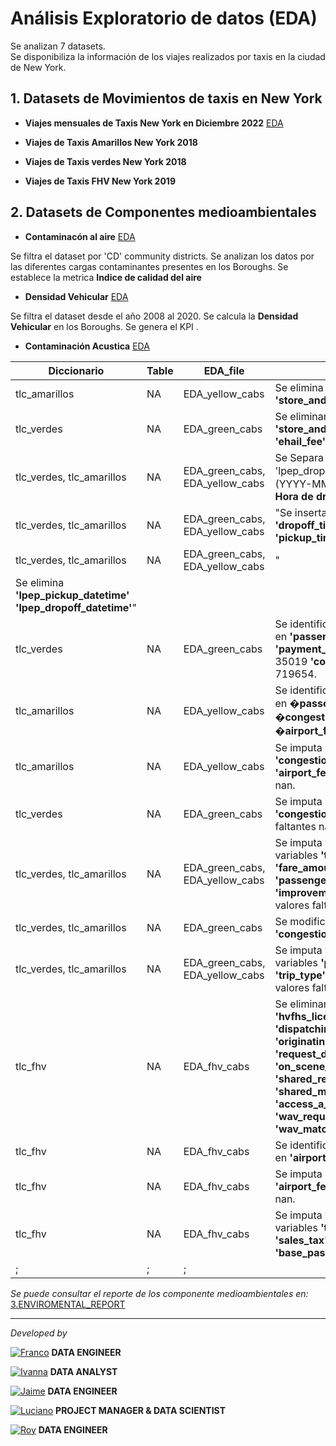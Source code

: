 # <h1> Análisis Exploratorio de datos (EDA)</h1> 

Se analizan 7 datasets.<br>
Se disponibiliza la información de los viajes realizados por taxis en la ciudad de New York.<br> 


## 1. Datasets de Movimientos de taxis en New York

- **Viajes mensuales de Taxis New York en Diciembre 2022** [EDA](EDA_Yellow_Cabs_DIC22.ipynb)

- **Viajes de Taxis Amarillos New York 2018**

- **Viajes de Taxis verdes New York 2018**

- **Viajes de Taxis FHV New York 2019**

## 2. Datasets de Componentes medioambientales

- **Contaminacón al aire**   [EDA](EDA_Air_Quality.ipynb)

Se filtra el dataset por 'CD' community districts. Se analizan los datos por las diferentes cargas contaminantes presentes en los Boroughs. Se establece la metrica **Indice de calidad del aire**  

- **Densidad Vehicular**      [EDA](EDA_Air_Quality.ipynb)

Se filtra el dataset desde el año 2008 al 2020. Se calcula la **Densidad Vehicular** en los Boroughs. Se genera el KPI .

- **Contaminación Acustica**  [EDA]()

| Diccionario                                                     | Table | EDA_file                        | Activities                                                                                                                                                                                                                                         |
|-----------------------------------------------------------------|-------|---------------------------------|----------------------------------------------------------------------------------------------------------------------------------------------------------------------------------------------------------------------------------------------------|
| tlc_amarillos                                                   | NA    | EDA_yellow_cabs                 | Se elimina **'VendorID', 'RatecodeID', 'store_and_fwd_flag'**                                                                                                                                                                                      |
| tlc_verdes                                                      | NA    | EDA_green_cabs                  | Se eliminan columnas **'VendorID' 'store_and_fwd_flag', 'RatecodeID', 'ehail_fee'**                                                                                                                                                                |
| tlc_verdes, tlc_amarillos                                       | NA    | EDA_green_cabs, EDA_yellow_cabs | Se Separa 'lpep_pickup_datetime' y 'lpep_dropoff_datetime'  en d�a (YYYY-MM-DD) **Hora de pickup**, **Hora de dropoff**.                                                                                                                           |
| tlc_verdes, tlc_amarillos                                       | NA    | EDA_green_cabs, EDA_yellow_cabs | "Se insertan las variables **'dropoff_time' 'pickup_day' 'pickup_time' 'dropoff_day'**	"                                                                                                                                                           |
| tlc_verdes, tlc_amarillos                                       | NA    | EDA_green_cabs, EDA_yellow_cabs | "                                                                                                                                                                                                                                                  |
| Se elimina **'lpep_pickup_datetime'  'lpep_dropoff_datetime'**" |       |                                 |                                                                                                                                                                                                                                                    |
| tlc_verdes                                                      | NA    | EDA_green_cabs                  | Se identifican valores faltantes nan en **'passenger_count':** 34623 & **'payment_type ':** 34623  **'trip_type':** 35019  **'congestion_surcharge':** 719654.                                                                                     |
| tlc_amarillos                                                   | NA    | EDA_yellow_cabs                 | Se identifican valores faltantes nan en **�passenger_count�**: 22188 **�congestion_surcharge�**:8195675 **�airport_fee�**: 8195675.                                                                                                                |
| tlc_amarillos                                                   | NA    | EDA_yellow_cabs                 | Se imputa == 0 a las variables **'congestion_surcharge' 'airport_fee'** con valores faltantes nan.                                                                                                                                                 |
| tlc_verdes                                                      | NA    | EDA_green_cabs                  | Se imputa == 0 a las variables **'congestion_surcharge'** con valores faltantes nan.                                                                                                                                                               |
| tlc_verdes, tlc_amarillos                                       | NA    | EDA_green_cabs, EDA_yellow_cabs | Se imputa valores de la media a las variables **'trip_distance' 'fare_amount' 'tip_amount' 'passenger_count' 'tolls_amount' 'improvement_surcharge'** con valores faltantes nan.                                                                   |
| tlc_verdes, tlc_amarillos                                       | NA    | EDA_green_cabs                  | Se modifica variables a *float type.*  a **'congestion_surcharge'**.                                                                                                                                                                               |
| tlc_verdes, tlc_amarillos                                       | NA    | EDA_green_cabs, EDA_yellow_cabs | Se imputa valores de la moda las variables **'payment_type'** , **'trip_type'** , **'extra'**, **'mta_tax'** con valores faltantes nan.                                                                                                            |
| tlc_fhv                                                         | NA    | EDA_fhv_cabs                    | Se eliminan las variables **'hvfhs_license_num', 'dispatching_base_num', 'originating_base_num', 'request_datetime', 'on_scene_datetime', 'shared_request_flag', 'shared_match_flag', 'access_a_ride_flag', 'wav_request_flag', 'wav_match_flag'** |
| tlc_fhv                                                         | NA    | EDA_fhv_cabs                    | Se identifican valores faltantes nan en **'airport_fee'**: 22243779                                                                                                                                                                                |
| tlc_fhv                                                         | NA    | EDA_fhv_cabs                    | Se imputa == 0 a las variables **'airport_fee'** con valores faltantes nan.                                                                                                                                                                        |
| tlc_fhv                                                         | NA    | EDA_fhv_cabs                    | Se imputa valores de la media a las variables  **'trip_miles' 'driver_pay' 'sales_tax' 'tolls' 'base_passenger_fare' 'trip_time'**                                                                                                                 |
| ;                                                               | ;     | ;                               |                                                                                                                                                                                                                                                    |

*Se puede consultar el reporte de los componente medioambientales en:*  [3.ENVIROMENTAL_REPORT](../3.ENVIROMENTAL_REPORT) 

<hr>

*Developed by*

<a href="https://www.linkedin.com/in/franco-jonas-myburg-6095b8255/"><img alt="Franco" title="Connect with Franco" src="https://img.shields.io/badge/Franco Myburg-0077B5?style=flat&logo=Linkedin&logoColor=white"></a> **DATA ENGINEER**

<a href="https://www.linkedin.com/in/ivannagvdc/"><img alt="Ivanna" title="Connect with Ivanna" src="https://img.shields.io/badge/Ivanna Villa-0077B5?style=flat&logo=Linkedin&logoColor=white"></a> **DATA ANALYST**

<a href="https://www.linkedin.com/in/jospinoponce/"><img alt="Jaime" title="Connect with Jaime" src="https://img.shields.io/badge/Jaime Ospino-0077B5?style=flat&logo=Linkedin&logoColor=white"></a> **DATA ENGINEER**

<a href="https://www.linkedin.com/in/takticflow/"><img alt="Luciano" title="Connect with Luciano" src="https://img.shields.io/badge/Luciano Larrea-0077B5?style=flat&logo=Linkedin&logoColor=white"></a> **PROJECT MANAGER & DATA SCIENTIST**

<a href="https://www.linkedin.com/in/royquillca/"><img alt="Roy" title="Connect with Roy" src="https://img.shields.io/badge/Roy Quillca-0077B5?style=flat&logo=Linkedin&logoColor=white"></a> **DATA ENGINEER**




